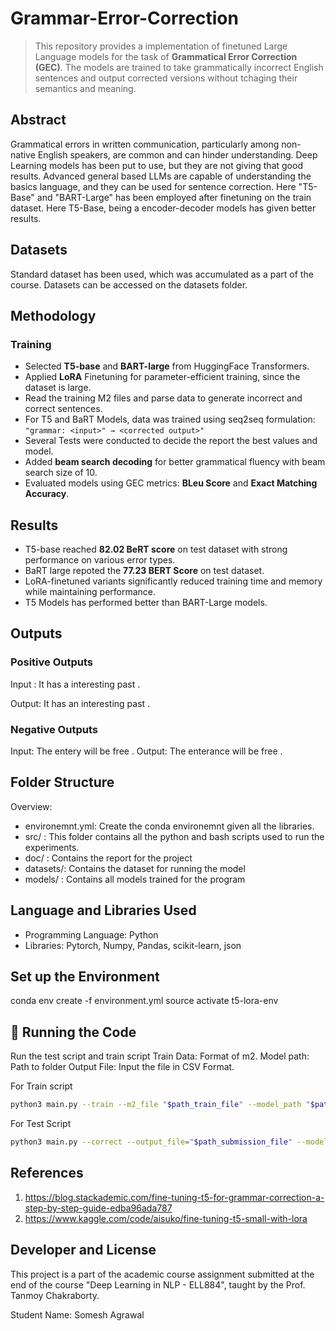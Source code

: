 # Grammar-Error-Correction
> This repository provides a implementation of finetuned Large Language models  for the task of **Grammatical Error Correction (GEC)**. The models are trained to take grammatically incorrect English sentences and output corrected versions without tchaging their semantics and meaning.

## Abstract
Grammatical errors in written communication, particularly among non-native English speakers, are common and can hinder understanding. Deep Learning models has been put to use, but they are not giving that good results. Advanced general based LLMs are capable of understanding the basics language, and they can be used for sentence correction. Here "T5-Base" and "BART-Large" has been employed after finetuning on the train dataset. Here T5-Base, being a encoder-decoder models has given better results.

## Datasets
Standard dataset has been used, which was accumulated as a part of the course. Datasets can be accessed on the datasets folder.

## Methodology
### Training

- Selected **T5-base** and **BART-large** from HuggingFace Transformers.
- Applied  **LoRA** Finetuning for parameter-efficient training, since the dataset is large.
- Read the training M2 files and parse data to generate incorrect and correct sentences.
- For T5 and BaRT Models, data was trained using seq2seq formulation: `"grammar: <input>" → <corrected output>"`
- Several Tests were conducted to decide the report the best values and model.
- Added **beam search decoding** for better grammatical fluency with beam search size of 10.
- Evaluated models using GEC metrics: **BLeu Score** and **Exact Matching Accuracy**.

## Results
- T5-base reached **82.02 BeRT score** on test dataset with strong performance on various error types.
- BaRT large repoted the **77.23 BERT Score** on test dataset.
- LoRA-finetuned variants significantly reduced training time and memory while maintaining performance.
- T5 Models has performed better than BART-Large models.

## Outputs

### Positive Outputs

Input : It has a interesting past . 

Output: It has an interesting past . 

### Negative Outputs

Input: The entery will be free . 
Output: The enterance will be free . 


## Folder Structure
Overview:
- environemnt.yml: Create the conda environemnt given all the libraries.
- src/ : This folder contains all the python  and bash scripts used to run the experiments.
- doc/ : Contains the report for the project
- datasets/: Contains the dataset for running the model
- models/ : Contains all models trained for the program

## Language and Libraries Used
- Programming Language: Python
- Libraries: Pytorch, Numpy, Pandas, scikit-learn, json  

## Set up the Environment
conda env create -f environment.yml
source activate t5-lora-env

## 🧪 Running the Code
Run the test script and train script
Train Data: Format of m2.
Model path: Path to folder
Output File: Input the file in CSV Format.


For Train script
```bash
python3 main.py --train --m2_file "$path_train_file" --model_path "$path_model_path"

```

For Test Script
```bash
python3 main.py --correct --output_file="$path_submission_file" --model_path="$path_model_path"

```
## References
1. https://blog.stackademic.com/fine-tuning-t5-for-grammar-correction-a-step-by-step-guide-edba96ada787 
2. https://www.kaggle.com/code/aisuko/fine-tuning-t5-small-with-lora

## Developer and License 
This project is a part of the academic course assignment submitted at the end of the course "Deep Learning in NLP - ELL884", taught by the Prof. Tanmoy Chakraborty.

Student Name: Somesh Agrawal